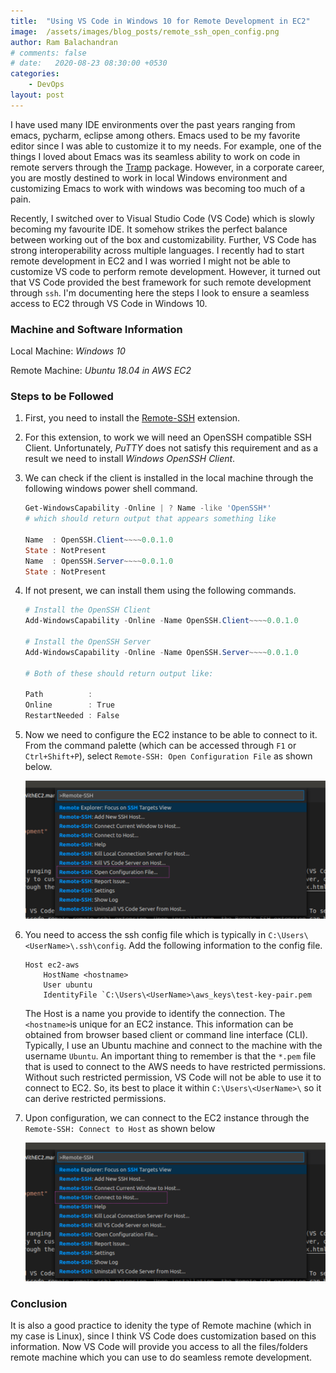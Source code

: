 ```yaml
---
title:  "Using VS Code in Windows 10 for Remote Development in EC2"
image:  /assets/images/blog_posts/remote_ssh_open_config.png
author: Ram Balachandran
# comments: false
# date:   2020-08-23 08:30:00 +0530
categories:
    - DevOps 
layout: post
---
```


I have used many IDE environments over the past years ranging from emacs, pycharm, eclipse among others. Emacs used to be my favorite editor since I was able to customize it to my needs. For example, one of the things I loved about Emacs was its seamless ability to work on code in remote servers through the [Tramp](https://www.gnu.org/software/emacs/manual/html_node/tramp/index.html#Top) package. However, in a corporate career, you are mostly destined to work in local Windows environment and customizing Emacs to work with windows was becoming too much of a pain.

 Recently, I switched over to Visual Studio Code (VS Code) which is slowly becoming my favourite IDE. It somehow strikes the perfect balance between working out of the box and customizability. Further, VS Code has strong interoperability across multiple languages.  I recently had to start remote development in EC2 and I was worried I might not be able to customize VS code to perform remote development. However, it turned out that VS Code provided the best framework for such remote development through `ssh`. I'm documenting here the steps I look to ensure a seamless access to EC2 through VS Code in Windows 10. 

### Machine and Software Information
Local Machine: *Windows 10*

Remote Machine: *Ubuntu 18.04 in AWS EC2*

### Steps to be Followed
1. First, you need to install the [Remote-SSH](vscode:extension/ms-vscode-remote.remote-ssh) extension. 
2. For this extension, to work we will need an OpenSSH compatible SSH Client. Unfortunately, *PuTTY* does not satisfy this requirement and as a result we need to install *Windows OpenSSH Client*.
3. We can check if the client is installed in the local machine through the following windows power shell command.

    ```powershell
    Get-WindowsCapability -Online | ? Name -like 'OpenSSH*'
    # which should return output that appears something like

    Name  : OpenSSH.Client~~~~0.0.1.0
    State : NotPresent
    Name  : OpenSSH.Server~~~~0.0.1.0
    State : NotPresent
    ```

4. If not present, we can install them using the following commands.

    ```powershell
    # Install the OpenSSH Client
    Add-WindowsCapability -Online -Name OpenSSH.Client~~~~0.0.1.0

    # Install the OpenSSH Server
    Add-WindowsCapability -Online -Name OpenSSH.Server~~~~0.0.1.0

    # Both of these should return output like:

    Path          :
    Online        : True
    RestartNeeded : False
    ```

5. Now we need to configure the EC2 instance to be able to connect to it. From the command palette (which can be accessed through `F1` or `Ctrl+Shift+P`), select `Remote-SSH: Open Configuration File` as shown below.

    ![Remote Open Config](/assets/images/blog_posts/remote_ssh_open_config.png)

6. You need to access the ssh config file which is typically in `C:\Users\<UserName>\.ssh\config`. Add the following information to the config file.

    ```ssh
    Host ec2-aws
        HostName <hostname>
        User ubuntu
        IdentityFile `C:\Users\<UserName>\aws_keys\test-key-pair.pem
    ```
    The Host is a name you provide to identify the connection. The `<hostname>`is unique for an EC2 instance. This information can be obtained from browser based client or command line interface (CLI). Typically, I use an Ubuntu machine and connect to the machine with the username `Ubuntu`. An important thing to remember is that the `*.pem` file that is used to connect to the AWS needs to have restricted permissions. Without such restricted permission, VS Code will not be able to use it to connect to EC2. So, its best to place it within `C:\Users\<UserName>\` so it can derive restricted permissions.

7. Upon configuration, we can connect to the EC2 instance through the `Remote-SSH: Connect to Host` as shown below 

    ![Remote Host Connect](/assets/images/blog_posts/remote_ssh_connect_to_host.png)

### Conclusion
It is also a good practice to idenity the type of Remote machine (which in my case is Linux), since I think VS Code does customization based on this information. Now VS Code will provide you access to all the files/folders remote machine which you can use to do seamless remote development.


<!---
# Multi Line  Equation in MathJax: https://stackoverflow.com/a/21565829/1652217
# How to make Mathjax work with jekyll: 
Copy _layouts/post.html to the working directory (You can get the path from `bundle info <theme-name>` which in this case is `minima`)
Copy the following scriptline into `post.html` and it should work off the box.

```
script src="https://cdn.mathjax.org/mathjax/latest/MathJax.js?config=TeX-AMS-MML_HTMLorMML" type="text/javascript"></script>
```


You’ll find this post in your `_posts` directory. Go ahead and edit it and re-build the site to see your changes. You can rebuild the site in many different ways, but the most common way is to run `jekyll serve`, which launches a web server and auto-regenerates your site when a file is updated.

Jekyll requires blog post files to be named according to the following format:

`YEAR-MONTH-DAY-title.MARKUP`

Where `YEAR` is a four-digit number, `MONTH` and `DAY` are both two-digit numbers, and `MARKUP` is the file extension representing the format used in the file. After that, include the necessary front matter. Take a look at the source for this post to get an idea about how it works.

Jekyll also offers powerful support for code snippets:

{% highlight ruby %}
def print_hi(name)
  puts "Hi, #{name}"
end
print_hi('Tom')
#=> prints 'Hi, Tom' to STDOUT.
{% endhighlight %}

Check out the [Jekyll docs][jekyll-docs] for more info on how to get the most out of Jekyll. File all bugs/feature requests at [Jekyll’s GitHub repo][jekyll-gh]. If you have questions, you can ask them on [Jekyll Talk][jekyll-talk].

[jekyll-docs]: https://jekyllrb.com/docs/home
[jekyll-gh]:   https://github.com/jekyll/jekyll
[jekyll-talk]: https://talk.jekyllrb.com/
--->